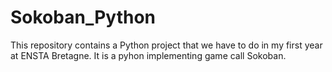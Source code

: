 # Sokoban_Python
This repository contains a Python project that we have to do in my first year at ENSTA Bretagne. It is a pyhon implementing game call Sokoban.
